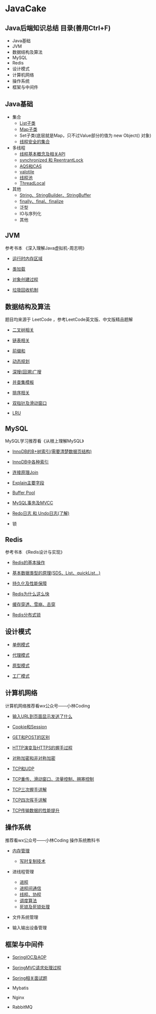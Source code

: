 # JavaCake
Java后端知识总结
目录(善用Ctrl+F)
---
- Java基础
- JVM
- 数据结构及算法
- MySQL
- Redis
- 设计模式
- 计算机网络
- 操作系统
- 框架与中间件

Java基础
---

- 集合
  - [List子类](http://note.youdao.com/noteshare?id=f19b1a1b1d0cc47583691b1a8cff62b1&sub=87AEAAD8C1A048EC845EF079E10267CA)
  - [Map子类](http://note.youdao.com/noteshare?id=ce6307e614ff1e8f6735a5547844bf14&sub=246962494C1B4D0F85573E9D898A8AC3)
  - Set子类(底层就是Map，只不过Value部分的值为 new Object() 对象)
  - [线程安全的集合](http://note.youdao.com/noteshare?id=15a2959b7ceeea386edb8d0e8bf82e7e&sub=902B0C47BB17493EB03D6AD07453C648)
- 多线程
  - [线程基本概念及相关API](http://note.youdao.com/noteshare?id=50a24de673cb13a2306b8767873dd948&sub=DA266E0674174638BCBF1A216462972F)
  - [synchronized 和 ReentrantLock](http://note.youdao.com/noteshare?id=397dfcefe841c48c349363324ba3bef3&sub=75FA85E7859F4413970FF663F400C822)
  - [AQS和CAS](http://note.youdao.com/noteshare?id=53b25cc87cf0fc5801de69860bfe8209&sub=339E33698D6542F6975ED886FBE796B1)
  - [valotile](http://note.youdao.com/noteshare?id=adefbb92d62f8d53607415614bdfef2f&sub=0C924E4CB65F46B5BE5321426AC2E6FA)
  - [线程池](http://note.youdao.com/noteshare?id=4b79d967e1126beabb34c715c6b6a847&sub=E06931F8AFAC424DB279A420243DEA52)
  - [ThreadLocal](http://note.youdao.com/noteshare?id=9899c0563661deccd7a2cb75339b3ffe&sub=927743ADBE634E4F9D2C20D11CEDA3F9)
- 其他
  - [String、StringBuilder、StringBuffer](http://note.youdao.com/noteshare?id=87a284eaf82cfc5fb6a89ac6c15f26a3&sub=EE08EBB5430943F89D713F92F4C2C777)
  - [finally、final、finalize](http://note.youdao.com/noteshare?id=8fb9e26886cb760549a520fbfb897b6e&sub=DC1E9E6FC0ED4FD3A4FDEF3994F11266)
  - 泛型
  - IO与序列化
  - 其他

JVM
---
  
参考书本 《深入理解Java虚拟机-周志明》

- [运行时内存区域](http://note.youdao.com/noteshare?id=ea87fb8d0901aad3fa4028dec01f85e6&sub=6DB852539776454ABFAEEA12824938D6)

- [类加载](http://note.youdao.com/noteshare?id=3dfba624da6b69858af7996070f9a8bf&sub=FAF814190FD74947B747AC327A4F7DA2)

- [对象创建过程](http://note.youdao.com/noteshare?id=2bb249795bb4219f80ac64426850cb9e&sub=284A71D2083D4529B30EEBABD6FEECCF)

- [垃圾回收机制](http://note.youdao.com/noteshare?id=cfd36d4437b1c24671f54f4e3ad3706d&sub=D36F75175A6D4808B5FEC0AE985D64F1)

数据结构及算法
---

题目均来源于 LeetCode ，参考LeetCode英文版、中文版精品题解

- [二叉树相关](http://note.youdao.com/noteshare?id=5acc43f80b3eba112bc544fbf62d0fc8&sub=84AF318114D6475988B1EBE9C4689B31)

- [链表相关](http://note.youdao.com/noteshare?id=4d33db9918200566ff5cc371df5e0613&sub=FE5287D0056749A1B11BF5D3AAF8F941)

- [前缀和](http://note.youdao.com/noteshare?id=4a36671e9d57158fa4b2f5314148708e&sub=C9534B9CD53C49A7AE63DB339F0A021B)

- [动态规划](http://note.youdao.com/noteshare?id=74a3c0d6e03ae7117d5ae37342ab3d1b&sub=50958F11F8984A22A3E8130D73B3CE62)

- [深搜(回溯)广搜](http://note.youdao.com/noteshare?id=b283e09cb0f3cb9fced81e48d7035d25&sub=39326FE2F0904471888FF3067DB9B5EF)

- [并查集模板](http://note.youdao.com/noteshare?id=aa9e76273c31b512f49ec550e910d988&sub=84610963E4E34AF580D15DFB4AE26982)

- [排序相关](http://note.youdao.com/noteshare?id=71bcf6af60bda61fd207d0794bd0d910&sub=D344BBB25D2E4C938852EA1AEF8D23B3)

- [双指针及滑动窗口](http://note.youdao.com/noteshare?id=a01a0edfca7bfcec4ab35d884540cdd0&sub=796CC0AB5E7445D7ACF26FB92F504CE2)

- [LRU](http://note.youdao.com/noteshare?id=142928d8047bc5ef5575fff892023b97&sub=28E949704D5E4113B29135B355BA524B)

MySQL
---
MySQL学习推荐看《从根上理解MySQL》

- [InnoDB的B+树索引(需要清楚数据页结构)](http://note.youdao.com/noteshare?id=c1ab299c970454610ff6f4f8539ca6fd&sub=8B2B21390E0E48AD8585B83A81FDA171)

- [InnoDB中各种索引](https://blog.csdn.net/weixin_43871956/article/details/109788443)

- [连接原理Join](http://note.youdao.com/noteshare?id=ba685563d8dc2250a5dac9c9f8a5b43f&sub=4054FB002C2F4D329894F20F28E76D9A)

- [Explain主要字段](http://note.youdao.com/noteshare?id=7183761ef7ebfec7d9ef3c1a22e00035&sub=7A9BFF895FAD4858B47EAA81229F2357)

- [Buffer Pool](http://note.youdao.com/noteshare?id=095eb704511d6c4d7a036727a1a8f6fb&sub=532EDE690A81465AB3B9BDBDB0657F48)

- [MySQL事务及MVCC](http://note.youdao.com/noteshare?id=9bc0f6cd0ff42ace4f40d1275a7096df&sub=A025D1792C4A401584BB6B9A3AC01E6A)

- [Redo日志 和 Undo日志(了解)](http://note.youdao.com/noteshare?id=3eb6289ac2f349e3c186989fc0571df4&sub=AABD211B72DA4651B16A2DE8B2B63488)

- 锁

Redis
---

参考书本 《Redis设计与实现》

- [Redis的基本操作](http://note.youdao.com/noteshare?id=a52777330ee415d783c1d5c4f4fa99af&sub=404CD968E38D489885E2B009F73D8FA1)

- [基本数据类型的原理(SDS、List、quickList...)](http://note.youdao.com/noteshare?id=ba68d728d359a9710d71b16c9e7906bf&sub=6403F3FFB17D46B9AC32974CE71E44E5)

- [持久化及性能保障](http://note.youdao.com/noteshare?id=46278ef69a23b8a24a302efd77f5f14c&sub=CC8EB02E5CD041EA822A5636093FC4BD)

- [Redis为什么这么快](http://note.youdao.com/noteshare?id=872cf5559f7dbfaa169b98cb8b683b4b&sub=2F8F9A021DEE4F93B370E9901AD25979)

- [缓存穿透、雪崩、击穿](http://note.youdao.com/noteshare?id=b52f5db013f625e42d8e69de1f6cd3f3&sub=713D7413903043F9BAA2ABDE54E229E5)

- [Redis分布式锁](http://note.youdao.com/noteshare?id=5f07ec8909ac1f3db9f5518e2ad2fd92&sub=FB651C3878BA479EAA317519542B956D)

设计模式
---

- [单例模式](http://note.youdao.com/noteshare?id=3f937267bc3184e2b630ade9cae4e0f6&sub=720C03EF1F244114B71CBC1515633373)

- [代理模式](http://note.youdao.com/noteshare?id=eab271e55944180f86ddcd9aa35899c5&sub=3226573455A749BD8F6F68E553596CDE)

- [原型模式](http://note.youdao.com/noteshare?id=ab8dad20d80b4eccffe6edd50655a89a&sub=4E35652F9BAD45F1A9DB142D9C591454)

- [工厂模式](http://note.youdao.com/noteshare?id=974dc1c049c3aca81b6ee42cface1d03&sub=FE07EC3AC21A4D7685E5ACE5E36FE1CC)

计算机网络
---
计算机网络推荐看wx公众号——小林Coding

- [输入URL到页面显示发送了什么](http://note.youdao.com/noteshare?id=c1070c44c08769ebc755418d5fd306df&sub=3B0F7FEB8A914EA9AE1301A08AEE5394)

- [Cookie和Session](http://note.youdao.com/noteshare?id=9106fdbaf8f8cc5df236900431bb9825&sub=87A6C0DD7DB44089843BAF71D663BD9F)

- [GET和POST的区别](http://note.youdao.com/noteshare?id=59248c82ff69f8c8dd020c78d7a6e086&sub=F1832C7907F4433E991A678032E118D5)

- [HTTP演变及HTTPS的握手过程](http://note.youdao.com/noteshare?id=cda67d2f122be5f0a1062c6f4c425353&sub=A24280C128354BC1A419E2E3D56FEF8A)

- [对称加密和非对称加密](http://note.youdao.com/noteshare?id=4a33f35265e8a14f46781e4731f9044d&sub=F9570F8C683E49099A91993F62D90885)

- [TCP和UDP](http://note.youdao.com/noteshare?id=f38c2c84d14f64834955af6eff54bed0&sub=CC708637BD784363BD97C952472CA404)

- [TCP重传、滑动窗口、流量控制、拥塞控制](http://note.youdao.com/noteshare?id=793d30a109f82f9dfe13c7aea6c1e2f0&sub=9FF8FC98F5B04CA78D78556E44DAEF67)

- [TCP三次握手详解](http://note.youdao.com/noteshare?id=feb04ab447424fd26149b41f702c9fda&sub=C0E2F5E740D349A5A465D76435043E3A)

- [TCP四次挥手详解](http://note.youdao.com/noteshare?id=8ebb2e93ce54000e545b12955b579c0c&sub=3C0FF111D46843C2A3E1C064530C15C8)

- [TCP传输数据的性能提升](http://note.youdao.com/noteshare?id=c160f645697336cfe0c017619328baeb&sub=D72253BCBD6846E3828BBFC9F761921F)

操作系统
---

推荐看wx公众号——小林Coding  操作系统教科书


- [内存管理](http://note.youdao.com/noteshare?id=911d274e64fdf966f941bae7a5c27ac5&sub=897C1A7020174E69A2771587C88F01B9)
  - [写时复制技术](http://note.youdao.com/noteshare?id=e9fb06a522117dbb296f381e40e6ca85&sub=F7F4FAA7A6F349ACBF744002D522982B)

- 进线程管理
  - [进程](http://note.youdao.com/noteshare?id=ca51e537d59c67553f3159287969ca9a&sub=EC94DB0D3E954BFCBAB450D6944379D3)
  - [进程间通信](http://note.youdao.com/noteshare?id=29df6e0063081c244ff3c1fff7a077e0&sub=ED3AA81B18C343DE99502C93F3C672E8)
  - [线程、协程](http://note.youdao.com/noteshare?id=dd4144292a4a23bf04e693fb94bbbb83&sub=B2E19C7510B2423BA57EAF0675DDD3C9)
  - [调度算法](http://note.youdao.com/noteshare?id=30083e84a8c61e82408adb3199f97230&sub=18CC2B7BB915446C96915814B1E2C91D)
  - [死锁及死锁处理](http://note.youdao.com/noteshare?id=fbd767806bbc9e90d8f742b77834b833&sub=A6022EE7BEA54B18B866C1D81954C1A4)

- 文件系统管理

- 输入输出设备管理

框架与中间件
---

- [SpringIOC及AOP](http://note.youdao.com/noteshare?id=43c82776f9cfabb8d0f6d04702e21ac6&sub=854050B6269E48BD84109ABE5ECA227E)

- [SpringMVC请求处理过程](http://note.youdao.com/noteshare?id=d0c4f8d8a39482a7a113a1f37261bd1f&sub=1B2BCD3561BC46F090EF987C59001891)

- [Spring相关面试题](http://note.youdao.com/noteshare?id=10c4929b70abd54f2062a7ab4a6f7f65&sub=165596C33DD74E1C9638032AB00E1DF9)

- Mybatis

- Nginx

- RabbitMQ
